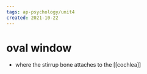 ```yaml
---
tags: ap-psychology/unit4 
created: 2021-10-22
---
```


# oval window

- where the stirrup bone attaches to the [[cochlea]] 
